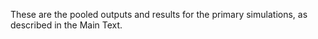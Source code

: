 These are the pooled outputs and results for the primary simulations, as described in the Main Text. 
